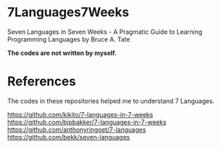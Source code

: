 # 7Languages7Weeks
Seven Languages in Seven Weeks - A Pragmatic Guide to Learning Programming Languages by Bruce A. Tate

**The codes are not written by myself.**


# References

The codes in these repositories helped me to understand 7 Languages.

https://github.com/kikito/7-languages-in-7-weeks  
https://github.com/bjpbakker/7-languages-in-7-weeks  
https://github.com/anthonyringoet/7-languages  
https://github.com/bekk/seven-languages  
